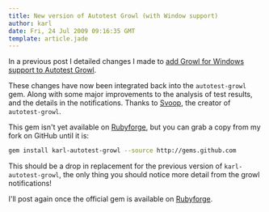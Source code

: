 ```yaml
---
title: New version of Autotest Growl (with Window support)
author: karl
date: Fri, 24 Jul 2009 09:16:35 GMT
template: article.jade
---
```


In a previous post I detailed changes I made to [add Growl for Windows support to Autotest Growl](http://monket.net/blog/2009/07/autotest-growl-for-windows/).

These changes have now been integrated back into the `autotest-growl` gem. Along with some major improvements to the analysis of test results, and the details in the notifications. Thanks to [Svoop](http://github.com/svoop), the creator of `autotest-growl`.

This gem isn't yet available on [Rubyforge](http://rubyforge.org/), but you can grab a copy from my fork on GitHub until it is:

```bash
gem install karl-autotest-growl --source http://gems.github.com
```

This should be a drop in replacement for the previous version of `karl-autotest-growl`, the only thing you should notice more detail from the growl notifications!

I'll post again once the official gem is available on [Rubyforge](http://rubyforge.org/).
